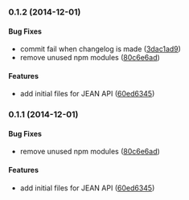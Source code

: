 <a name="0.1.2"></a>
### 0.1.2 (2014-12-01)


#### Bug Fixes

* commit fail when changelog is made ([3dac1ad9](https://github.com/medullan/jean/commit/3dac1ad9aa197c6cd532062badf25280201a9097))
* remove unused npm modules ([80c6e6ad](https://github.com/medullan/jean/commit/80c6e6ad654c790428dabfa1ae953c3cff36389d))


#### Features

* add initial files for JEAN API ([60ed6345](https://github.com/medullan/jean/commit/60ed6345d8d824bbeb6b43d8966f75c6ab3724cd))


<a name="0.1.1"></a>
### 0.1.1 (2014-12-01)


#### Bug Fixes

* remove unused npm modules ([80c6e6ad](https://github.com/medullan/jean/commit/80c6e6ad654c790428dabfa1ae953c3cff36389d))


#### Features

* add initial files for JEAN API ([60ed6345](https://github.com/medullan/jean/commit/60ed6345d8d824bbeb6b43d8966f75c6ab3724cd))
